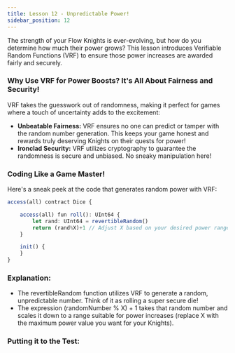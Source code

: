 ```yaml
---
title: Lesson 12 - Unpredictable Power!
sidebar_position: 12
---
```


The strength of your Flow Knights is ever-evolving, but how do you determine how much their power grows? This lesson introduces Verifiable Random Functions (VRF) to ensure those power increases are awarded fairly and securely.

### **Why Use VRF for Power Boosts? It's All About Fairness and Security!**

VRF takes the guesswork out of randomness, making it perfect for games where a touch of uncertainty adds to the excitement:

- **Unbeatable Fairness:** VRF ensures no one can predict or tamper with the random number generation. This keeps your game honest and rewards truly deserving Knights on their quests for power!
- **Ironclad Security:** VRF utilizes cryptography to guarantee the randomness is secure and unbiased. No sneaky manipulation here!

### Coding Like a Game Master!

Here's a sneak peek at the code that generates random power with VRF:

```jsx
access(all) contract Dice {

    access(all) fun roll(): UInt64 {
        let rand: UInt64 = revertibleRandom()
        return (rand%X)+1 // Adjust X based on your desired power range
    }

    init() {
    }
}
```

### **Explanation:**

- The revertibleRandom function utilizes VRF to generate a random, unpredictable number. Think of it as rolling a super secure die!
- The expression (randomNumber % X) + 1 takes that random number and scales it down to a range suitable for power increases (replace X with the maximum power value you want for your Knights).

### **Putting it to the Test:**
